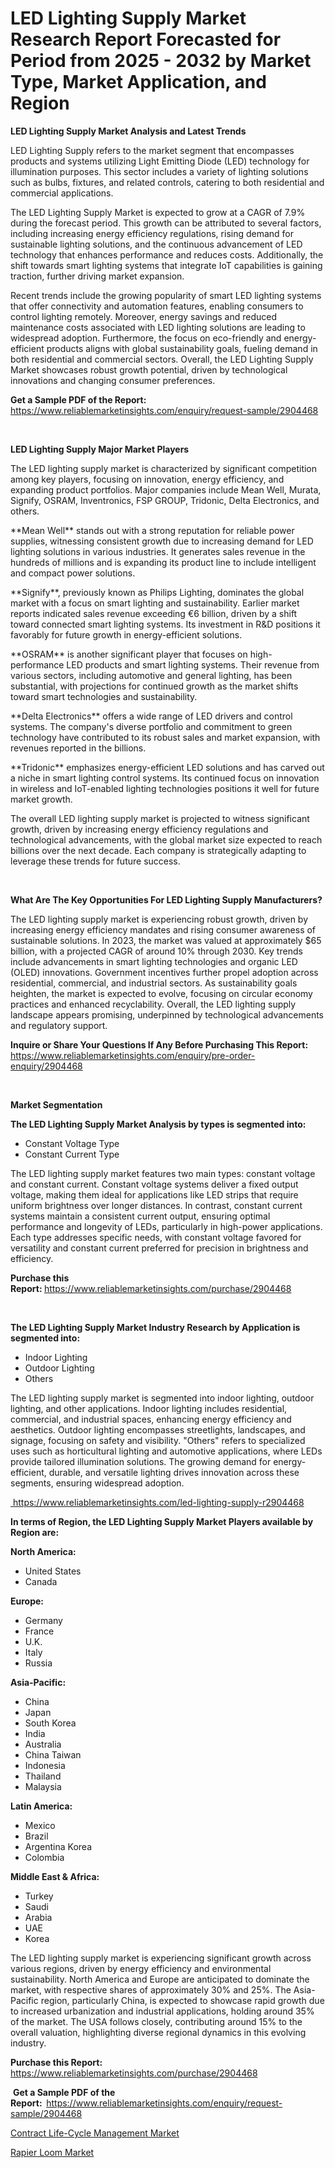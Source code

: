 <p><h1>LED Lighting Supply Market Research Report Forecasted for Period from 2025 -  2032 by Market Type, Market Application, and Region</h1></p><p><strong>LED Lighting Supply Market Analysis and Latest Trends</strong></p>
<p><p>LED Lighting Supply refers to the market segment that encompasses products and systems utilizing Light Emitting Diode (LED) technology for illumination purposes. This sector includes a variety of lighting solutions such as bulbs, fixtures, and related controls, catering to both residential and commercial applications.</p><p>The LED Lighting Supply Market is expected to grow at a CAGR of 7.9% during the forecast period. This growth can be attributed to several factors, including increasing energy efficiency regulations, rising demand for sustainable lighting solutions, and the continuous advancement of LED technology that enhances performance and reduces costs. Additionally, the shift towards smart lighting systems that integrate IoT capabilities is gaining traction, further driving market expansion.</p><p>Recent trends include the growing popularity of smart LED lighting systems that offer connectivity and automation features, enabling consumers to control lighting remotely. Moreover, energy savings and reduced maintenance costs associated with LED lighting solutions are leading to widespread adoption. Furthermore, the focus on eco-friendly and energy-efficient products aligns with global sustainability goals, fueling demand in both residential and commercial sectors. Overall, the LED Lighting Supply Market showcases robust growth potential, driven by technological innovations and changing consumer preferences.</p></p>
<p><strong>Get a Sample PDF of the Report:&nbsp;</strong> <a href="https://www.reliablemarketinsights.com/enquiry/request-sample/2904468?utm_campaign=2182&utm_medium=2&utm_source=Github&utm_content=ia&utm_term=11032025&utm_id=led-lighting-supply">https://www.reliablemarketinsights.com/enquiry/request-sample/2904468</a></p>
<p>&nbsp;</p>
<p><strong>LED Lighting Supply Major Market Players</strong></p>
<p><p>The LED lighting supply market is characterized by significant competition among key players, focusing on innovation, energy efficiency, and expanding product portfolios. Major companies include Mean Well, Murata, Signify, OSRAM, Inventronics, FSP GROUP, Tridonic, Delta Electronics, and others.</p><p>**Mean Well** stands out with a strong reputation for reliable power supplies, witnessing consistent growth due to increasing demand for LED lighting solutions in various industries. It generates sales revenue in the hundreds of millions and is expanding its product line to include intelligent and compact power solutions.</p><p>**Signify**, previously known as Philips Lighting, dominates the global market with a focus on smart lighting and sustainability. Earlier market reports indicated sales revenue exceeding €6 billion, driven by a shift toward connected smart lighting systems. Its investment in R&D positions it favorably for future growth in energy-efficient solutions.</p><p>**OSRAM** is another significant player that focuses on high-performance LED products and smart lighting systems. Their revenue from various sectors, including automotive and general lighting, has been substantial, with projections for continued growth as the market shifts toward smart technologies and sustainability.</p><p>**Delta Electronics** offers a wide range of LED drivers and control systems. The company's diverse portfolio and commitment to green technology have contributed to its robust sales and market expansion, with revenues reported in the billions.</p><p>**Tridonic** emphasizes energy-efficient LED solutions and has carved out a niche in smart lighting control systems. Its continued focus on innovation in wireless and IoT-enabled lighting technologies positions it well for future market growth.</p><p>The overall LED lighting supply market is projected to witness significant growth, driven by increasing energy efficiency regulations and technological advancements, with the global market size expected to reach billions over the next decade. Each company is strategically adapting to leverage these trends for future success.</p></p>
<p>&nbsp;</p>
<p><strong>What Are The Key Opportunities For LED Lighting Supply Manufacturers?</strong></p>
<p><p>The LED lighting supply market is experiencing robust growth, driven by increasing energy efficiency mandates and rising consumer awareness of sustainable solutions. In 2023, the market was valued at approximately $65 billion, with a projected CAGR of around 10% through 2030. Key trends include advancements in smart lighting technologies and organic LED (OLED) innovations. Government incentives further propel adoption across residential, commercial, and industrial sectors. As sustainability goals heighten, the market is expected to evolve, focusing on circular economy practices and enhanced recyclability. Overall, the LED lighting supply landscape appears promising, underpinned by technological advancements and regulatory support.</p></p>
<p><strong>Inquire or Share Your Questions If Any Before Purchasing This Report:</strong> <a href="https://www.reliablemarketinsights.com/enquiry/pre-order-enquiry/2904468?utm_campaign=2182&utm_medium=2&utm_source=Github&utm_content=ia&utm_term=11032025&utm_id=led-lighting-supply">https://www.reliablemarketinsights.com/enquiry/pre-order-enquiry/2904468</a></p>
<p>&nbsp;</p>
<p><strong>Market Segmentation</strong></p>
<p><strong>The LED Lighting Supply Market Analysis by types is segmented into:</strong></p>
<p><ul><li>Constant Voltage Type</li><li>Constant Current Type</li></ul></p>
<p><p>The LED lighting supply market features two main types: constant voltage and constant current. Constant voltage systems deliver a fixed output voltage, making them ideal for applications like LED strips that require uniform brightness over longer distances. In contrast, constant current systems maintain a consistent current output, ensuring optimal performance and longevity of LEDs, particularly in high-power applications. Each type addresses specific needs, with constant voltage favored for versatility and constant current preferred for precision in brightness and efficiency.</p></p>
<p><strong>Purchase this Report:&nbsp;</strong><a href="https://www.reliablemarketinsights.com/purchase/2904468?utm_campaign=2182&utm_medium=2&utm_source=Github&utm_content=ia&utm_term=11032025&utm_id=led-lighting-supply">https://www.reliablemarketinsights.com/purchase/2904468</a></p>
<p>&nbsp;</p>
<p><strong>The LED Lighting Supply Market Industry Research by Application is segmented into:</strong></p>
<p><ul><li>Indoor Lighting</li><li>Outdoor Lighting</li><li>Others</li></ul></p>
<p><p>The LED lighting supply market is segmented into indoor lighting, outdoor lighting, and other applications. Indoor lighting includes residential, commercial, and industrial spaces, enhancing energy efficiency and aesthetics. Outdoor lighting encompasses streetlights, landscapes, and signage, focusing on safety and visibility. "Others" refers to specialized uses such as horticultural lighting and automotive applications, where LEDs provide tailored illumination solutions. The growing demand for energy-efficient, durable, and versatile lighting drives innovation across these segments, ensuring widespread adoption.</p></p>
<p><a href="https://www.reliablemarketinsights.com/led-lighting-supply-r2904468?utm_campaign=2182&utm_medium=2&utm_source=Github&utm_content=ia&utm_term=11032025&utm_id=led-lighting-supply">&nbsp;https://www.reliablemarketinsights.com/led-lighting-supply-r2904468</a></p>
<p><strong>In terms of Region, the LED Lighting Supply Market Players available by Region are:</strong></p>
<p>
    <p> <strong> North America: </strong>
        <ul>
            <li>United States</li>
            <li>Canada</li>
        </ul>
        </p> 
    <p> <strong> Europe: </strong>
        <ul>
            <li>Germany</li>
            <li>France</li>
            <li>U.K.</li>
            <li>Italy</li>
            <li>Russia</li>
        </ul>
        </p> 
    <p> <strong> Asia-Pacific: </strong>
        <ul>
            <li>China</li>
            <li>Japan</li>
            <li>South Korea</li>
            <li>India</li>
            <li>Australia</li>
            <li>China Taiwan</li>
            <li>Indonesia</li>
            <li>Thailand</li>
            <li>Malaysia</li>
        </ul>
        </p> 
    <p> <strong> Latin America: </strong>
        <ul>
            <li>Mexico</li>
            <li>Brazil</li>
            <li>Argentina Korea</li>
            <li>Colombia</li>
        </ul>
        </p> 
    <p> <strong> Middle East & Africa: </strong>
        <ul>
            <li>Turkey</li>
            <li>Saudi</li>
            <li>Arabia</li>
            <li>UAE</li>
            <li>Korea</li>
        </ul>
    </p>
    </p>
<p><p>The LED lighting supply market is experiencing significant growth across various regions, driven by energy efficiency and environmental sustainability. North America and Europe are anticipated to dominate the market, with respective shares of approximately 30% and 25%. The Asia-Pacific region, particularly China, is expected to showcase rapid growth due to increased urbanization and industrial applications, holding around 35% of the market. The USA follows closely, contributing around 15% to the overall valuation, highlighting diverse regional dynamics in this evolving industry.</p></p>
<p><strong>Purchase this Report: </strong><a href="https://www.reliablemarketinsights.com/purchase/2904468?utm_campaign=2182&utm_medium=2&utm_source=Github&utm_content=ia&utm_term=11032025&utm_id=led-lighting-supply">https://www.reliablemarketinsights.com/purchase/2904468</a></p>
<p>&nbsp;<strong>Get a Sample PDF of the Report:&nbsp;&nbsp;</strong><a href="https://www.reliablemarketinsights.com/enquiry/request-sample/2904468?utm_campaign=2182&utm_medium=2&utm_source=Github&utm_content=ia&utm_term=11032025&utm_id=led-lighting-supply">https://www.reliablemarketinsights.com/enquiry/request-sample/2904468</a></p>
<p><strong></strong></p>
<p><p><a href="https://github.com/gdfhhhj/Market-Research-Report-List-7/blob/main/contract-life-cycle-management-market.md?utm_campaign=2182&utm_medium=2&utm_source=Github&utm_content=ia&utm_term=11032025&utm_id=led-lighting-supply">Contract Life-Cycle Management Market</a></p><p><a href="https://github.com/dichkotuanny/Market-Research-Report-List-1/blob/main/rapier-loom-market.md?utm_campaign=2182&utm_medium=2&utm_source=Github&utm_content=ia&utm_term=11032025&utm_id=led-lighting-supply">Rapier Loom Market</a></p></p>